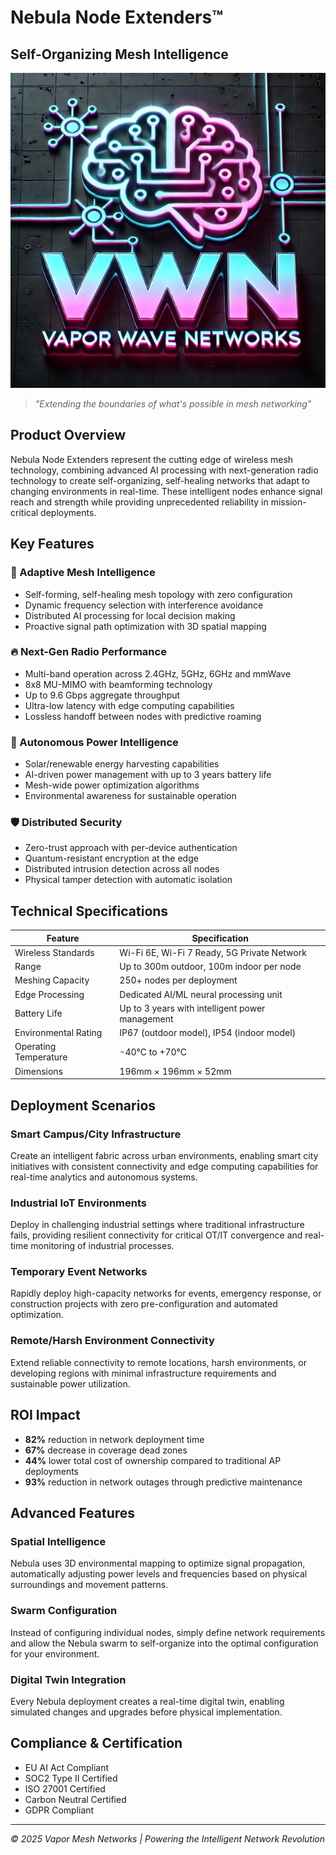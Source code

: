 # Nebula Node Extenders™
## Self-Organizing Mesh Intelligence

![Nebula Node Extenders](../img/logo-600.jpg)

> *"Extending the boundaries of what's possible in mesh networking"*

## Product Overview

Nebula Node Extenders represent the cutting edge of wireless mesh technology, combining advanced AI processing with next-generation radio technology to create self-organizing, self-healing networks that adapt to changing environments in real-time. These intelligent nodes enhance signal reach and strength while providing unprecedented reliability in mission-critical deployments.

## Key Features

### 📡 Adaptive Mesh Intelligence
- Self-forming, self-healing mesh topology with zero configuration
- Dynamic frequency selection with interference avoidance
- Distributed AI processing for local decision making
- Proactive signal path optimization with 3D spatial mapping

### 🔥 Next-Gen Radio Performance
- Multi-band operation across 2.4GHz, 5GHz, 6GHz and mmWave
- 8x8 MU-MIMO with beamforming technology
- Up to 9.6 Gbps aggregate throughput
- Ultra-low latency with edge computing capabilities
- Lossless handoff between nodes with predictive roaming

### 🔋 Autonomous Power Intelligence
- Solar/renewable energy harvesting capabilities
- AI-driven power management with up to 3 years battery life
- Mesh-wide power optimization algorithms
- Environmental awareness for sustainable operation

### 🛡️ Distributed Security
- Zero-trust approach with per-device authentication
- Quantum-resistant encryption at the edge
- Distributed intrusion detection across all nodes
- Physical tamper detection with automatic isolation

## Technical Specifications

| Feature | Specification |
|---------|---------------|
| Wireless Standards | Wi-Fi 6E, Wi-Fi 7 Ready, 5G Private Network |
| Range | Up to 300m outdoor, 100m indoor per node |
| Meshing Capacity | 250+ nodes per deployment |
| Edge Processing | Dedicated AI/ML neural processing unit |
| Battery Life | Up to 3 years with intelligent power management |
| Environmental Rating | IP67 (outdoor model), IP54 (indoor model) |
| Operating Temperature | -40°C to +70°C |
| Dimensions | 196mm × 196mm × 52mm |

## Deployment Scenarios

### Smart Campus/City Infrastructure
Create an intelligent fabric across urban environments, enabling smart city initiatives with consistent connectivity and edge computing capabilities for real-time analytics and autonomous systems.

### Industrial IoT Environments
Deploy in challenging industrial settings where traditional infrastructure fails, providing resilient connectivity for critical OT/IT convergence and real-time monitoring of industrial processes.

### Temporary Event Networks
Rapidly deploy high-capacity networks for events, emergency response, or construction projects with zero pre-configuration and automated optimization.

### Remote/Harsh Environment Connectivity
Extend reliable connectivity to remote locations, harsh environments, or developing regions with minimal infrastructure requirements and sustainable power utilization.

## ROI Impact

- **82%** reduction in network deployment time
- **67%** decrease in coverage dead zones
- **44%** lower total cost of ownership compared to traditional AP deployments
- **93%** reduction in network outages through predictive maintenance

## Advanced Features

### Spatial Intelligence
Nebula uses 3D environmental mapping to optimize signal propagation, automatically adjusting power levels and frequencies based on physical surroundings and movement patterns.

### Swarm Configuration
Instead of configuring individual nodes, simply define network requirements and allow the Nebula swarm to self-organize into the optimal configuration for your environment.

### Digital Twin Integration
Every Nebula deployment creates a real-time digital twin, enabling simulated changes and upgrades before physical implementation.

## Compliance & Certification

- EU AI Act Compliant
- SOC2 Type II Certified
- ISO 27001 Certified
- Carbon Neutral Certified
- GDPR Compliant

---

*© 2025 Vapor Mesh Networks | Powering the Intelligent Network Revolution*
